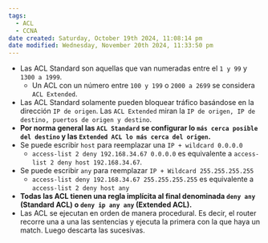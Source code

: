 ```yaml
---
tags:
  - ACL
  - CCNA
date created: Saturday, October 19th 2024, 11:08:14 pm
date modified: Wednesday, November 20th 2024, 11:33:50 pm
---
```



- Las ACL Standard son aquellas que van numeradas entre el `1 y 99` y `1300 a 1999`. 
	- Un ACL con un número entre `100 y 199` o `2000 a 2699` se considera `ACL Extended`.
- Las ACL Standard solamente pueden bloquear tráfico basándose en la dirección `IP de origen`. Las `ACL Extended` miran la `IP de origen, IP de destino, puertos de origen y destino`.
- **Por norma general las `ACL Standard` se configurar lo `más cerca posible del destino` y las `Extended ACL lo más cerca del origen`.**
- Se puede escribir `host` para reemplazar una `IP + wildcard 0.0.0.0`
	- `access-list 2 deny 192.168.34.67 0.0.0.0` es equivalente a `access-list 2 deny host 192.168.34.67`.
- Se puede escribir `any` para reemplazar `IP + Wildcard 255.255.255.255`
	- `access-list deny 192.168.34.67 255.255.255.255` es equivalente a `access-list 2 deny host any`
- **Todas las ACL tienen una regla implícita al final denominada `deny any` (Standard ACL) o `deny ip any any` (Extended ACL).**
- Las ACL se ejecutan en orden de manera procedural. Es decir, el router recorre una a una las sentencias y ejecuta la primera con la que haya un match. Luego descarta las sucesivas. 